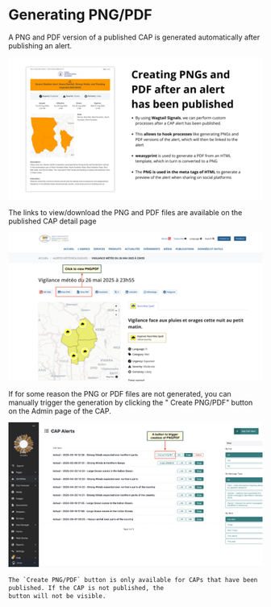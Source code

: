 # Generating PNG/PDF

A PNG and PDF version of a published CAP is generated automatically after publishing an alert.

![CAP PNG PDF](../../_static/images/cap/create_png_pdf.png "CAP PNG PDF")

The links to view/download the PNG and PDF files are available on the published CAP detail page

![CAP PNG PDF Links](../../_static/images/cap/view_png_pdf.png "CAP PNG PDF Links")

If for some reason the PNG or PDF files are not generated, you can manually trigger the generation by clicking the "
Create PNG/PDF" button on the Admin page of the CAP.

![CAP Create PNG PDF](../../_static/images/cap/cap_create_png_pdf_button.png "CAP Create PNG PDF")

```{note}
The `Create PNG/PDF` button is only available for CAPs that have been published. If the CAP is not published, the
button will not be visible.
```